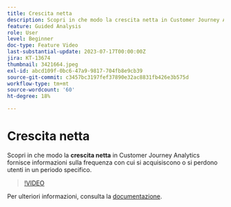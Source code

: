 ```yaml
---
title: Crescita netta
description: Scopri in che modo la crescita netta in Customer Journey Analytics fornisce informazioni sul tasso di guadagno o perdita di utenti in un periodo specifico.
feature: Guided Analysis
role: User
level: Beginner
doc-type: Feature Video
last-substantial-update: 2023-07-17T00:00:00Z
jira: KT-13674
thumbnail: 3421664.jpeg
exl-id: abcd109f-0bc6-47a9-9817-704fb8e9cb39
source-git-commit: c3457bc3197fef37890e32ac8831fb426e3b575d
workflow-type: tm+mt
source-wordcount: '60'
ht-degree: 18%

---
```


# Crescita netta

Scopri in che modo la **crescita netta** in Customer Journey Analytics fornisce informazioni sulla frequenza con cui si acquisiscono o si perdono utenti in un periodo specifico.

>[!VIDEO](https://video.tv.adobe.com/v/3421664/?learn=on)

Per ulteriori informazioni, consulta la [documentazione](https://experienceleague.adobe.com/docs/analytics-platform/using/guided-analysis/user-growth/net-growth.html).
